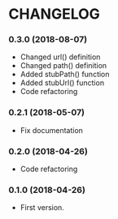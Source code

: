 # CHANGELOG

### 0.3.0 (2018-08-07)

  * Changed url() definition
  * Changed path() definition
  * Added stubPath() function
  * Added stubUrl() function
  * Code refactoring

### 0.2.1 (2018-05-07)

  * Fix documentation

### 0.2.0 (2018-04-26)

  * Code refactoring

### 0.1.0 (2018-04-26)

  * First version.
